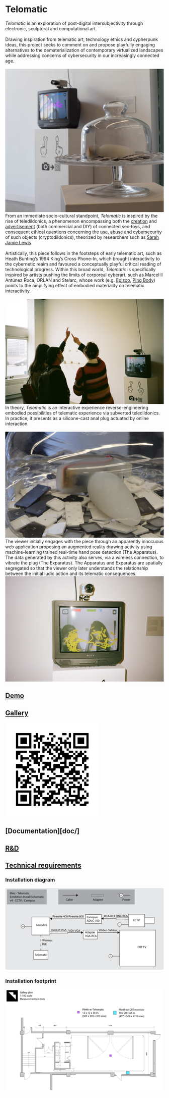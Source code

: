 # Telomatic
*Telomatic* is an exploration of post-digital intersubjectivity through electronic, sculptural and computational art. <br><br>
Drawing inspiration from telematic art, technology ethics and cypherpunk ideas, this project seeks to comment on and propose playfully engaging alternatives to the dematerialization of contemporary virtualized landscapes while addressing concerns of cybersecurity in our increasingly connected age. <br><br>
![doc/doc_epk/doc_epk_all](doc/doc_epk/doc_epk_all.jpg)<br>
From an immediate socio-cultural standpoint, *Telomatic* is inspired by the rise of teledildonics, a phenomenon encompassing both the [creation]( http://dildo-generator.com/) and [advertisement](https://www.reddit.com/r/ToyControl/) (both commercial and DIY) of connected sex-toys, and consequent ethical questions concerning the [use](https://buttplug.io/), [abuse](https://www.bbc.com/news/technology-54436575) and [cybersecurity](https://www.wired.co.uk/article/sex-toy-bluetooth-hacks-security-fix) of such objects (cryptodildonics), theorized by researchers such as [Sarah Jamie Lewis](https://dl.acm.org/doi/10.1145/3139937.3139942). <br><br>
Artistically, this piece follows in the footsteps of early telematic art, such as Heath Bunting’s 1994 King’s Cross Phone-In, which brought interactivity to the cybernetic realm and favoured a conceptually playful critical reading of technological progress. Within this broad world, *Telomatic* is specifically inspired by artists pushing the limits of corporeal cyberart, such as Marcel·lí Antúnez Roca, ORLAN and Stelarc, whose work (e.g. [Epizoo](doc/doc_epk/doc_epk_epizoo.jpeg), [Ping Body](doc/doc_epk/doc_epk_pingbody.jpg)) points to the amplifying effect of embodied materiality on telematic interactivity. <br><br>
![doc/doc_epk/doc_epk_use](doc/doc_epk/doc_epk_use.jpg) <br>
In theory, *Telomatic* is an interactive experience reverse-engineering embodied possibilities of telematic experience via subverted teledildonics. In practice, it presents as a silicone-cast anal plug actuated by online interaction. <br><br>
![doc/doc_epk/doc_epk_exparatus](doc/doc_epk/doc_epk_exparatus.jpg) <br>
The viewer initially engages with the piece through an apparently innocuous web application proposing an augmented reality drawing activity using machine-learning trained real-time hand pose detection (The Apparatus). The data generated by this activity also serves, via a wireless connection, to vibrate the plug (The Exparatus). The Apparatus and Exparatus are spatially segregated so that the viewer only later understands the relationship between the initial ludic action and its telematic consequences.
![doc/doc_epk/doc_epk_apparatus](doc/doc_epk/doc_epk_apparatus.jpg)

<!-- ## [Online](https://hybrid.concordia.ca/i_planch/telomatic/) -->
## [Demo](https://ylliez.github.io/telomatic/web/)
## [Gallery](https://hybrid.concordia.ca/i_planch/telomatic/gallery/)
![Telomatic Gallery](GEN_install/graphic/QRstatic2.png)
## [Documentation][doc/]
## [R&D](https://docs.google.com/document/d/171jCMU2Uvftuaj1wQvpLnJiblMUfXRC_yw7K845iRvM/edit#)
## [Technical requirements](https://docs.google.com/spreadsheets/d/1EiCkT_d4SfhvJUTGcMUOAlP5tgtxAsZL5qKjLGzvXDs/edit#gid=1403493750)
### Installation diagram
![Installation diagram](GEN_install/diagram/telo_install_schem_v4_cctv-canopusE.png)
### Installation footprint
![Installation footprint](GEN_install/footprint/telo_footprint_EBE.png)
